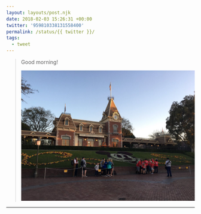 ```yaml
---
layout: layouts/post.njk
date: 2018-02-03 15:26:31 +00:00
twitter: '959810338131558400'
permalink: /status/{{ twitter }}/
tags: 
  - tweet
---
```


> Good morning! 
> 
> ![Disneyland entrance](/img/959810338131558400-DVHuaKOV4AE2YuN.jpg)

---
